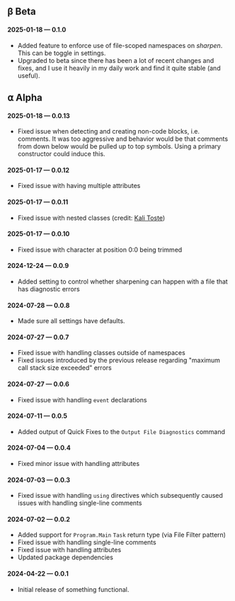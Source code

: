 ## β Beta

#### 2025-01-18 — 0.1.0

- Added feature to enforce use of file-scoped namespaces on _sharpen_. This can be toggle in settings.
- Upgraded to beta since there has been a lot of recent changes and fixes, and I use it heavily in my daily work and find it quite stable (and useful).

## ⍺ Alpha

#### 2025-01-18 — 0.0.13

- Fixed issue when detecting and creating non-code blocks, i.e. comments. It was too aggressive and behavior would be that comments from down below would be pulled up to top symbols. Using a primary constructor could induce this.

#### 2025-01-17 — 0.0.12

- Fixed issue with having multiple attributes

#### 2025-01-17 — 0.0.11

- Fixed issue with nested classes (credit: [Kali Toste](https://github.com/Clayton-Toste))

#### 2025-01-17 — 0.0.10

- Fixed issue with character at position 0:0 being trimmed

#### 2024-12-24 — 0.0.9

- Added setting to control whether sharpening can happen with a file that has diagnostic errors

#### 2024-07-28 — 0.0.8

- Made sure all settings have defaults.

#### 2024-07-27 — 0.0.7

- Fixed issue with handling classes outside of namespaces
- Fixed issues introduced by the previous release regarding "maximum call stack size exceeded" errors

#### 2024-07-27 — 0.0.6

- Fixed issue with handling `event` declarations

#### 2024-07-11 — 0.0.5

- Added output of Quick Fixes to the `Output File Diagnostics` command

#### 2024-07-04 — 0.0.4

- Fixed minor issue with handling attributes

#### 2024-07-03 — 0.0.3

- Fixed issue with handling `using` directives which subsequently caused issues with handling single-line comments

#### 2024-07-02 — 0.0.2

- Added support for `Program.Main` `Task` return type (via File Filter pattern)
- Fixed issue with handling single-line comments
- Fixed issue with handling attributes
- Updated package dependencies

#### 2024-04-22 — 0.0.1

- Initial release of something functional.

